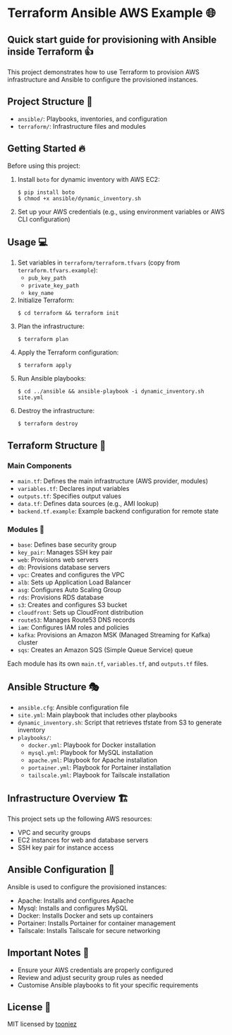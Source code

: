 # Terraform Ansible AWS Example 🌐

## Quick start guide for provisioning with Ansible inside Terraform 👍

This project demonstrates how to use Terraform to provision AWS infrastructure and Ansible to configure the provisioned instances.

## Project Structure 📁

- `ansible/`: Playbooks, inventories, and configuration
- `terraform/`: Infrastructure files and modules

## Getting Started 🔥

Before using this project:

1. Install `boto` for dynamic inventory with AWS EC2:
   ```
   $ pip install boto
   $ chmod +x ansible/dynamic_inventory.sh
   ```
2. Set up your AWS credentials (e.g., using environment variables or AWS CLI configuration)

## Usage 💻

1. Set variables in `terraform/terraform.tfvars` (copy from `terraform.tfvars.example`):
   - `pub_key_path`
   - `private_key_path`
   - `key_name`
2. Initialize Terraform:
   ```
   $ cd terraform && terraform init
   ```
3. Plan the infrastructure:
   ```
   $ terraform plan
   ```
4. Apply the Terraform configuration:
   ```
   $ terraform apply
   ```
5. Run Ansible playbooks:
   ```
   $ cd ../ansible && ansible-playbook -i dynamic_inventory.sh site.yml
   ```
6. Destroy the infrastructure:
   ```
   $ terraform destroy
   ```

## Terraform Structure 📝

### Main Components

- `main.tf`: Defines the main infrastructure (AWS provider, modules)
- `variables.tf`: Declares input variables
- `outputs.tf`: Specifies output values
- `data.tf`: Defines data sources (e.g., AMI lookup)
- `backend.tf.example`: Example backend configuration for remote state

### Modules 🧩

- `base`: Defines base security group
- `key_pair`: Manages SSH key pair
- `web`: Provisions web servers
- `db`: Provisions database servers
- `vpc`: Creates and configures the VPC
- `alb`: Sets up Application Load Balancer
- `asg`: Configures Auto Scaling Group
- `rds`: Provisions RDS database
- `s3`: Creates and configures S3 bucket
- `cloudfront`: Sets up CloudFront distribution
- `route53`: Manages Route53 DNS records
- `iam`: Configures IAM roles and policies
- `kafka`: Provisions an Amazon MSK (Managed Streaming for Kafka) cluster
- `sqs`: Creates an Amazon SQS (Simple Queue Service) queue

Each module has its own `main.tf`, `variables.tf`, and `outputs.tf` files.

## Ansible Structure 🎭

- `ansible.cfg`: Ansible configuration file
- `site.yml`: Main playbook that includes other playbooks
- `dynamic_inventory.sh`: Script that retrieves tfstate from S3 to generate inventory
- `playbooks/`:
  - `docker.yml`: Playbook for Docker installation
  - `mysql.yml`: Playbook for MySQL installation
  - `apache.yml`: Playbook for Apache installation
  - `portainer.yml`: Playbook for Portainer installation
  - `tailscale.yml`: Playbook for Tailscale installation

## Infrastructure Overview 🏗️

This project sets up the following AWS resources:
- VPC and security groups
- EC2 instances for web and database servers
- SSH key pair for instance access

## Ansible Configuration 🔧

Ansible is used to configure the provisioned instances:
- Apache: Installs and configures Apache
- Mysql: Installs and configures MySQL
- Docker: Installs Docker and sets up containers
- Portainer: Installs Portainer for container management
- Tailscale: Installs Tailscale for secure networking

## Important Notes 📌

- Ensure your AWS credentials are properly configured
- Review and adjust security group rules as needed
- Customise Ansible playbooks to fit your specific requirements

## License 📝

MIT licensed by [tooniez](https://github.com/tooniez)
